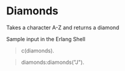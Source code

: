 # Diamonds
Takes a character A-Z and returns a diamond

Sample input in the Erlang Shell

>c(diamonds).

>diamonds:diamonds("J").

